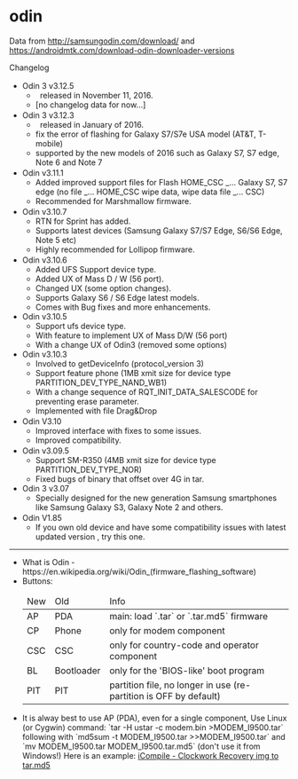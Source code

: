 # odin
Data from http://samsungodin.com/download/ and https://androidmtk.com/download-odin-downloader-versions

Changelog
<ul>
<li>Odin 3 v3.12.5 &nbsp; <a href="https://www.virustotal.com/en-gb/file/f6e562be4db80a606c89580456355b5238cff09188f34ddd98fce50240349eff/analysis/1479596158/" target="_blank" title="See VirusTotal Scan-Result for [Odin3_v3.12.5.zip]"><img height="16" width="16" src="https://virustotalcloud.appspot.com/static/img/favicon.ico"/></a>
  <ul>
    <li>
    released in November 11, 2016.
    </li>
    <li>
    [no changelog data for now...]
    </li>
  </ul>
</li>
<li>Odin 3 v3.12.3 &nbsp; <a href="https://virustotal.com/en-gb/file/0ac5f3f796fdb6ad7a25b2df110ee666c4432461d7865e06a9559b5a269d1eb7/analysis/1479559517/" target="_blank" title="See VirusTotal Scan-Result for [Odin3_v3.12.3.zip]"><img height="16" width="16" src="https://virustotalcloud.appspot.com/static/img/favicon.ico"/></a>
  <ul>
    <li>
    released in January of 2016.
    </li>
    <li>
    fix the error of flashing for Galaxy S7/S7e USA model (AT&T, T-mobile)
    </li>
    <li>
    supported by the new models of 2016 such as Galaxy S7, S7 edge, Note 6 and Note 7 
    </li>
  </ul>
</li>
<li>Odin v3.11.1 &nbsp; <a href="https://virustotal.com/en-gb/file/e5388090951e3ebe2558fab874640936f855215dad40a8c66184f628ae365646/analysis/1479559540/" target="_blank" title="See VirusTotal Scan-Result for [Odin3_v3.11.1.zip]"><img height="16" width="16" src="https://virustotalcloud.appspot.com/static/img/favicon.ico"/></a>
  <ul>
    <li>
    Added  improved support files for Flash HOME_CSC _... Galaxy S7, S7 edge (no file _... HOME_CSC wipe data, wipe data file _... CSC)
    </li>
    <li>
    Recommended for Marshmallow firmware.
    </li>
    </ul>
</li>
<li>Odin v3.10.7 &nbsp; <a href="https://virustotal.com/en-gb/file/8a20ba28a84a9df4de2fa3d790e1135f22b9a8935b87f26c5904cf368eb8bf5f/analysis/1479559585/" target="_blank" title="See VirusTotal Scan-Result for [Odin3_v3.10.7.zip]"><img height="16" width="16" src="https://virustotalcloud.appspot.com/static/img/favicon.ico"/></a>
  <ul>
    <li>
    RTN for Sprint has added.
    </li>
    <li>
    Supports latest devices (Samsung Galaxy S7/S7 Edge, S6/S6 Edge, Note 5 etc)
    </li>
    <li>
    Highly recommended for Lollipop firmware.
    </li>
  </ul>
</li>
<li>Odin v3.10.6 &nbsp; <a href="https://virustotal.com/en-gb/file/666e92de87a3881ba19a99d97543bec8be73f68a5ec35f14e8ea7845c5af582a/analysis/1479559598/" target="_blank" title="See VirusTotal Scan-Result for [Odin3_v3.10.6.zip]"><img height="16" width="16" src="https://virustotalcloud.appspot.com/static/img/favicon.ico"/></a>
  <ul>
    <li>
    Added UFS Support device type.
    </li>
    <li>
    Added UX of Mass D / W (56 port).
    </li>
    <li>
    Changed UX (some option changes).
    </li>
    <li>
    Supports Galaxy S6 / S6 Edge latest models.
    </li>
    <li>
    Comes with Bug fixes and more enhancements.
    </li>
  </ul>
</li>
<li>Odin v3.10.5
  <ul>
    <li>
    Support ufs device type.
    </li>
    <li>
    With feature to implement UX of Mass D/W (56 port)
    </li>
    <li>
    With a change UX of Odin3 (removed some options)
    </li>
  </ul>
</li>
<li>Odin v3.10.3
  <ul>
    <li>
    Involved to getDeviceInfo (protocol_version 3)
    </li>
    <li>
    Support feature phone (1MB xmit size for device type PARTITION_DEV_TYPE_NAND_WB1)
    </li>
    <li>
    With a change sequence of RQT_INIT_DATA_SALESCODE for preventing erase parameter.
    </li>
    <li>
    Implemented with file Drag&Drop
    </li>
  </ul>
</li>
<li>Odin V3.10 &nbsp; <a href="https://virustotal.com/en-gb/file/1d0d8aa6acd9239ea342c78babbd5823e4d316381aefd2ea5ec49f7862363d03/analysis/1479559655/" target="_blank" title="See VirusTotal Scan-Result for [Odin_3.10.0.zip]"><img height="16" width="16" src="https://virustotalcloud.appspot.com/static/img/favicon.ico"/></a>
  <ul>
    <li>
    Improved interface with fixes to some issues.
    </li>
    <li>
    Improved compatibility.
    </li>
  </ul>
</li>
<li>Odin v3.09.5 &nbsp; <a href="https://virustotal.com/en-gb/file/d27353ad6754a1cc207a10d9fac2ee6818d45decc57eeadb23ea8f6b7c4c3f5a/analysis/1479559616/" target="_blank" title="See VirusTotal Scan-Result for [Odin_v3.09.zip]"><img height="16" width="16" src="https://virustotalcloud.appspot.com/static/img/favicon.ico"/></a>
  <ul>
    <li>
    Support SM-R350 (4MB xmit size for device type PARTITION_DEV_TYPE_NOR)
    </li>
    <li>
    Fixed bugs of binary that offset over 4G in tar.
    </li>
  </ul>
</li>
<li>Odin 3 v3.07
  <ul>
    <li>
    Specially designed for the new generation Samsung smartphones like Samsung Galaxy S3, Galaxy Note 2 and others.
    </li>
  </ul>
</li>
<li>Odin V1.85 &nbsp; <a href="https://virustotal.com/en-gb/file/d27353ad6754a1cc207a10d9fac2ee6818d45decc57eeadb23ea8f6b7c4c3f5a/analysis/1479559616/" target="_blank" title="See VirusTotal Scan-Result for [Odin_v1.85.zip]"><img height="16" width="16" src="https://virustotalcloud.appspot.com/static/img/favicon.ico"/></a>
  <ul>
    <li>
    If you own old device and have some compatibility issues with latest updated version , try this one.
    </li>
  </ul>
</li>
</ul>

<hr/>


<ul>
<li>What is Odin - https://en.wikipedia.org/wiki/Odin_(firmware_flashing_software)</li>
<li>Buttons:
<table>
  <thead>
    <tr><td>New</td><td>Old</td><td>Info</td></tr>
  </thead>
  <tbody>
    <tr><td>AP</td><td>PDA</td><td>main: load `.tar` or `.tar.md5` firmware</td></tr>
    <tr><td>CP</td><td>Phone</td><td>only for modem component</td></tr>
    <tr><td>CSC</td><td>CSC</td><td>only for country-code and operator component</td></tr>
    <tr><td>BL</td><td>Bootloader</td><td>only for the 'BIOS-like' boot program</td></tr>
    <tr><td>PIT</td><td>PIT</td><td>partition file, no longer in use (re-partition is OFF by default)</td></tr>
  </tbody>
</table>
</li>
<li>
It is alway best to use AP (PDA), even for a single component,
Use Linux (or Cygwin) command: `tar -H ustar -c modem.bin >MODEM_I9500.tar` following with `md5sum -t MODEM_I9500.tar >>MODEM_I9500.tar` and `mv MODEM_I9500.tar MODEM_I9500.tar.md5` (don't use it from Windows!)
Here is an example: <a href="http://icompile.eladkarako.com/clockwork-recovery-img-to-tar-md5/">iCompile - Clockwork Recovery img to tar.md5</a>
</li>
